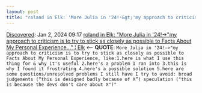 ```yaml
---
layout: post
title: "roland in Elk: 'More Julia in '24!-&gt;'my approach to criticism is to try to stick as closely as possible to Facts About My Personal Experience...' | Elk"
---
```

[Discovered](http://rolandtanglao.com/2020/07/29/p1-blogthis-checkvist-list-links-to-blog/): Jan 2, 2024 09:17 [roland in Elk: "More Julia in '24!-&gt;"my approach to criticism is to try to stick as closely as possible to Facts About My Personal Experience..." ¦ Elk](https://elk.zone/devdilettante.com/@roland/111687389408117788) <-- **QUOTE**: `More Julia in '24!->"my approach to criticism is to try to stick as closely as possible to Facts About My Personal Experience, like:1.here is what I use this thing for & why it's useful 2.here's a problem I ran into 3.this is why I found it frustrating 4.here's a possible solution 5.here are some questions/unresolved problems I still have I try to avoid: broad judgements (“this is designed badly because of X”) speculation ("this is because the devs don't care about X")"`
